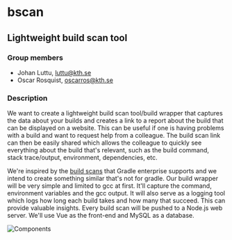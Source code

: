 # bscan

## Lightweight build scan tool
### Group members
- Johan Luttu, luttu@kth.se
- Oscar Rosquist, oscarros@kth.se
### Description
We want to create a lightweight build scan tool/build wrapper that captures the data about your builds and creates a link to a report about the build that can be displayed on a website. This can be useful if one is having problems with a build and want to request help from a colleague. The build scan link can then be easily shared which allows the colleague to quickly see everything about the build that's relevant, such as the build command, stack trace/output, environment, dependencies, etc.

We're inspired by the [build scans](https://gradle.com/build-scans/) that Gradle enterprise supports and we intend to create something similar that's not for gradle. Our build wrapper will be very simple and limited to gcc at first. It'll capture the command, environment variables and the gcc output. It will also serve as a logging tool which logs how long each build takes and how many that succeed. This can provide valuable insights. Every build scan will be pushed to a Node.js web server. We'll use Vue as the front-end and MySQL as a database.

![Components](diagram.png)



